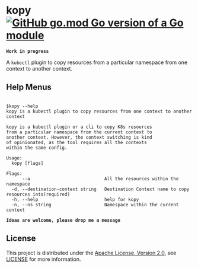 # kopy [![GitHub go.mod Go version of a Go module](https://img.shields.io/github/go-mod/go-version/gomods/athens.svg)](https://github.com/gomods/athens)

**`Work in progress`**

A `kubectl` plugin to copy resources from a particular namespace from one context to another context. 

## Help Menus

```

$kopy --help
kopy is a kubectl plugin to copy resources from one context to another context

kopy is a kubectl plugin or a cli to copy K8s resources
from a particular namespace from the current context to
another context. However, the context switching is kind
of opinionated, as the tool requires all the contexts 
within the same config.

Usage:
  kopy [flags]

Flags:
      --a                            All the resources within the namespace
  -d, --destination-context string   Destination Context name to copy resources into(required)
  -h, --help                         help for kopy
  -n, --ns string                    Namespace within the current context

```

**`Ideas are welcome, please drop me a message`**

## License
This project is distributed under the [Apache License, Version 2.0](http://www.apache.org/licenses/LICENSE-2.0), see [LICENSE](./LICENSE) for more information.
